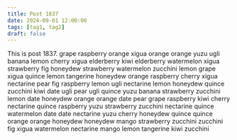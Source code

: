 ```yaml
---
title: Post 1837
date: 2024-09-01 12:00:00
tags: [tag1, tag2]
draft: false
---
```

This is post 1837.
grape
raspberry
orange
xigua
orange
orange
yuzu
ugli
banana
lemon
cherry
xigua
elderberry
kiwi
elderberry
watermelon
xigua
strawberry
fig
honeydew
strawberry
watermelon
zucchini
lemon
grape
xigua
quince
lemon
tangerine
honeydew
orange
raspberry
cherry
xigua
nectarine
pear
fig
raspberry
lemon
ugli
nectarine
lemon
honeydew
quince
zucchini
kiwi
date
ugli
pear
ugli
quince
yuzu
banana
strawberry
zucchini
lemon
date
honeydew
orange
orange
date
pear
grape
raspberry
kiwi
cherry
nectarine
quince
raspberry
yuzu
strawberry
zucchini
nectarine
quince
watermelon
date
date
nectarine
yuzu
cherry
honeydew
quince
quince
orange
orange
honeydew
honeydew
mango
strawberry
zucchini
zucchini
fig
xigua
watermelon
nectarine
mango
lemon
tangerine
kiwi
zucchini
